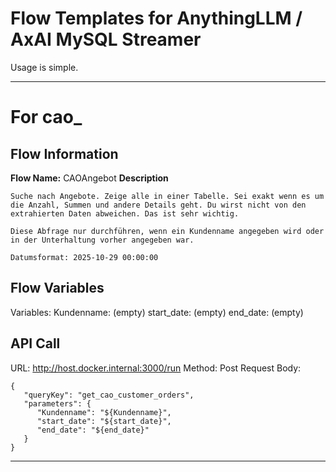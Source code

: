 # Flow Templates for AnythingLLM / AxAI MySQL Streamer
Usage is simple.

---
# For cao_
## Flow Information

**Flow Name:** CAOAngebot
**Description**
```
Suche nach Angebote. Zeige alle in einer Tabelle. Sei exakt wenn es um die Anzahl, Summen und andere Details geht. Du wirst nicht von den extrahierten Daten abweichen. Das ist sehr wichtig. 

Diese Abfrage nur durchführen, wenn ein Kundenname angegeben wird oder in der Unterhaltung vorher angegeben war.

Datumsformat: 2025-10-29 00:00:00
```

## Flow Variables
Variables:
Kundenname: (empty)
start_date: (empty)
end_date: (empty)

## API Call
URL: http://host.docker.internal:3000/run
Method: Post
Request Body:
```
{
   "queryKey": "get_cao_customer_orders",
   "parameters": {
      "Kundenname": "${Kundenname}",
      "start_date": "${start_date}",
      "end_date": "${end_date}"
   }
}
```
---




